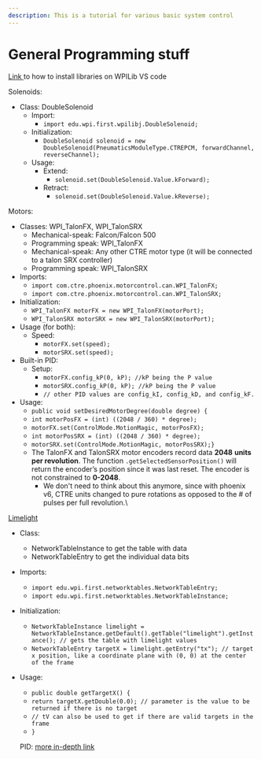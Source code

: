 ```yaml
---
description: This is a tutorial for various basic system control
---
```


# General Programming stuff

[Link ](https://github.com/Mars1523/FRC-Vendor-Libraries)to how to install libraries on WPILib VS code



Solenoids:

* Class: DoubleSolenoid
  * Import:&#x20;
    * `import edu.wpi.first.wpilibj.DoubleSolenoid;`
  * Initialization:
    * `DoubleSolenoid solenoid = new DoubleSolenoid(PneumaticsModuleType.CTREPCM, forwardChannel, reverseChannel);`
  * Usage:&#x20;
    * Extend:
      * `solenoid.set(DoubleSolenoid.Value.kForward);`
    * Retract:
      * `solenoid.set(DoubleSolenoid.Value.kReverse);`

Motors:

* Classes: WPI\_TalonFX, WPI\_TalonSRX
  * Mechanical-speak: Falcon/Falcon 500
  * Programming speak: WPI\_TalonFX
  * Mechanical-speak: Any other CTRE motor type (it will be connected to a talon SRX controller)
  * Programming speak: WPI\_TalonSRX
* Imports:
  * `import com.ctre.phoenix.motorcontrol.can.WPI_TalonFX;`
  * `import com.ctre.phoenix.motorcontrol.can.WPI_TalonSRX;`
* Initialization:
  * `WPI_TalonFX motorFX = new WPI_TalonFX(motorPort);`
  * `WPI_TalonSRX motorSRX = new WPI_TalonSRX(motorPort);`
* Usage (for both):
  * Speed:
    * `motorFX.set(speed);`
    * `motorSRX.set(speed);`
* Built-in PID:
  * Setup:
    * `motorFX.config_kP(0, kP); //kP being the P value`
    * `motorSRX.config_kP(0, kP); //kP being the P value`
    * `// other PID values are config_kI, config_kD, and config_kF.`
* Usage:
  * `public void setDesiredMotorDegree(double degree) {` &#x20;
  * &#x20;`int motorPosFX = (int) ((2048 / 360) * degree);`&#x20;
  * &#x20;`motorFX.set(ControlMode.MotionMagic, motorPosFX);`&#x20;
  * &#x20;`int motorPosSRX = (int) ((2048 / 360) * degree);`
  * &#x20;`motorSRX.set(ControlMode.MotionMagic, motorPosSRX);}`
  * The TalonFX and TalonSRX motor encoders record data **2048** **units per revolution**. The function `.getSelectedSensorPosition()` will return the encoder’s position since it was last reset. The encoder is not constrained to **0-2048**.
    * We don't need to think about this anymore, since with phoenix v6, CTRE units changed to pure rotations as opposed to the # of pulses per full revolution.\


[Limelight](https://docs.limelightvision.io/en/latest/networktables\_api.html)

* Class:&#x20;
  * NetworkTableInstance to get the table with data
  * NetworkTableEntry to get the individual data bits
* Imports:
  * `import edu.wpi.first.networktables.NetworkTableEntry;`
  * `import edu.wpi.first.networktables.NetworkTableInstance;`
* Initialization:
  * `NetworkTableInstance limelight = NetworkTableInstance.getDefault().getTable("limelight").getInstance(); // gets the table with limelight values`
  * `NetworkTableEntry targetX = limelight.getEntry("tx"); // target x position, like a coordinate plane with (0, 0) at the center of the frame`
*   Usage:

    * `public double getTargetX() {`
    * &#x20;`return targetX.getDouble(0.0); // parameter is the value to be returned if there is no target`
    * &#x20;`// tV can also be used to get if there are valid targets in the frame`
    * `}`

    PID: [more in-depth link](https://docs.wpilib.org/en/stable/docs/software/advanced-controls/controllers/pidcontroller.html)
